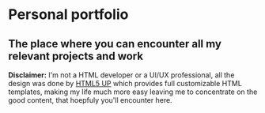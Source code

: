 # Personal portfolio
## The place where you can encounter all my relevant projects and work

**Disclaimer:** I'm not a HTML developer or a UI/UX professional, all the design was done by [HTML5 UP](html5up.net) which provides full customizable HTML templates, making my life much more easy leaving me to concentrate on the good content, that hoepfuly you'll encounter here.